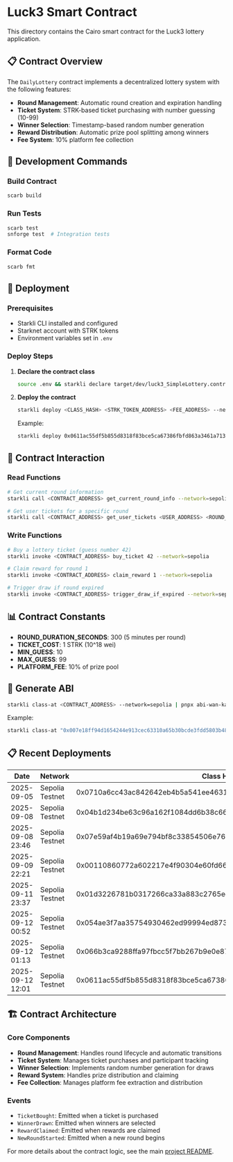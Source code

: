 # Luck3 Smart Contract

This directory contains the Cairo smart contract for the Luck3 lottery application.

## 📋 Contract Overview

The `DailyLottery` contract implements a decentralized lottery system with the following features:

- **Round Management**: Automatic round creation and expiration handling
- **Ticket System**: STRK-based ticket purchasing with number guessing (10-99)
- **Winner Selection**: Timestamp-based random number generation
- **Reward Distribution**: Automatic prize pool splitting among winners
- **Fee System**: 10% platform fee collection

## 🔧 Development Commands

### Build Contract

```bash
scarb build
```

### Run Tests

```bash
scarb test
snforge test  # Integration tests
```

### Format Code

```bash
scarb fmt
```

## 🚀 Deployment

### Prerequisites

- Starkli CLI installed and configured
- Starknet account with STRK tokens
- Environment variables set in `.env`

### Deploy Steps

1. **Declare the contract class**

   ```bash
   source .env && starkli declare target/dev/luck3_SimpleLottery.contract_class.json --network=sepolia
   ```

2. **Deploy the contract**

   ```bash
   starkli deploy <CLASS_HASH> <STRK_TOKEN_ADDRESS> <FEE_ADDRESS> --network=sepolia
   ```

   Example:

   ```bash
   starkli deploy 0x0611ac55df5b855d8318f83bce5ca67386fbfd863a3461a713100883e1d74163 0x05B46E1237b1Ad38293e3E962cb922Cdf8CD29011D22EeAFb7A5f367363a6De0 0x04718f5a0Fc34cC1AF16A1cdee98fFB20C31f5cD61D6Ab07201858f4287c938D 0x05B46E1237b1Ad38293e3E962cb922Cdf8CD29011D22EeAFb7A5f367363a6De0 --network=sepolia
   ```

## 🔗 Contract Interaction

### Read Functions

```bash
# Get current round information
starkli call <CONTRACT_ADDRESS> get_current_round_info --network=sepolia

# Get user tickets for a specific round
starkli call <CONTRACT_ADDRESS> get_user_tickets <USER_ADDRESS> <ROUND_ID> --network=sepolia

```

### Write Functions

```bash
# Buy a lottery ticket (guess number 42)
starkli invoke <CONTRACT_ADDRESS> buy_ticket 42 --network=sepolia

# Claim reward for round 1
starkli invoke <CONTRACT_ADDRESS> claim_reward 1 --network=sepolia

# Trigger draw if round expired
starkli invoke <CONTRACT_ADDRESS> trigger_draw_if_expired --network=sepolia
```

## 📊 Contract Constants

- **ROUND_DURATION_SECONDS**: 300 (5 minutes per round)
- **TICKET_COST**: 1 STRK (10^18 wei)
- **MIN_GUESS**: 10
- **MAX_GUESS**: 99
- **PLATFORM_FEE**: 10% of prize pool

## 🔧 Generate ABI

```bash
starkli class-at <CONTRACT_ADDRESS> --network=sepolia | pnpx abi-wan-kanabi --input /dev/stdin --output abi.ts
```

Example:

```bash
starkli class-at "0x007e18ff94d1654244e913cec63310a65b30bcde3fdd5803b48ca81135604cf2" --network=sepolia | pnpx abi-wan-kanabi --input /dev/stdin --output abi.ts
```

## 📋 Recent Deployments

| Date             | Network         | Class Hash                                                         | Contract Address                                                   |
| ---------------- | --------------- | ------------------------------------------------------------------ | ------------------------------------------------------------------ |
| 2025-09-05       | Sepolia Testnet | 0x0710a6cc43ac842642eb4b5a541ee4631b53259460364366868b35dc07744810 | 0x061bfe2f84e7c8c5c1b35bd8aa6e1135b5a0554f1aedf051e222c1bf3548e321 |
| 2025-09-08       | Sepolia Testnet | 0x04b1d234be63c96a162f1084dd6b38c6684fa437bd6845cfacbca27da73c1e57 | 0x049a6282c3337ca1f3c425acfd57c4c7cc90b85c942945746b73871538587720 |
| 2025-09-08 23:46 | Sepolia Testnet | 0x07e59af4b19a69e794bf8c33854506e76b3ae5e5ff4b6f1a142d174b0c49673e | 0x01c3a075f5a914672e428e1be3f61ef32e3cc530e53b848547ce4c6971eacc11 |
| 2025-09-09 22:21 | Sepolia Testnet | 0x00110860772a602217e4f90304e60fd66c7a2e7729a921ab9b8f510beb720e94 | 0x04c97a706683dbf0f0d7738f78d6cc9422b73e16f1005ceb1e52f8d639ad4e82 |
| 2025-09-11 23:37 | Sepolia Testnet | 0x01d3226781b0317266ca33a883c2765eeed50bbbab00ee2bc2ccedf4a3cc5d9b | 0x00e6330efe390c914bfd65925c70e830b7c7ced6c5d3566ac11f4a7954c842b0 |
| 2025-09-12 00:52 | Sepolia Testnet | 0x054ae3f7aa35754930462ed99994ed8731c6a5077a3f8b371f116952c4743260 | 0x05d9dc9ebcfb490694c17bb15a7874a22b6dc52d1214a9a15a2747d01a07b6d9 |
| 2025-09-12 01:13 | Sepolia Testnet | 0x066b3ca9288ffa97fbcc5f7bb267b9e0e87ac028cfba60472547391e3de4a6cc | 0x05a774d217b4f673f5a9ea4273f05c7e5711da7022bcf63d7fe446517b877cd4 |
| 2025-09-12 12:01 | Sepolia Testnet | 0x0611ac55df5b855d8318f83bce5ca67386fbfd863a3461a713100883e1d74163 | 0x007e18ff94d1654244e913cec63310a65b30bcde3fdd5803b48ca81135604cf2 |

## 🏗️ Contract Architecture

### Core Components

- **Round Management**: Handles round lifecycle and automatic transitions
- **Ticket System**: Manages ticket purchases and participant tracking
- **Winner Selection**: Implements random number generation for draws
- **Reward System**: Handles prize distribution and claiming
- **Fee Collection**: Manages platform fee extraction and distribution

### Events

- `TicketBought`: Emitted when a ticket is purchased
- `WinnerDrawn`: Emitted when winners are selected
- `RewardClaimed`: Emitted when rewards are claimed
- `NewRoundStarted`: Emitted when a new round begins

For more details about the contract logic, see the main [project README](../README.md).
